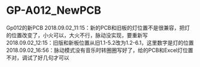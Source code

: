 # GP-A012_NewPCB
Gp012的新PCB
2018.09.02_11:15：新的PCB和旧板的灯位置不是很兼容，把灯的位置改变了，小火可以，大火不行，脉动没实现，要重新写
2018.09.02_12:15：旧版和新板位置从旧1.1-5.2改为1.2-6.1，这里数字是灯的位置
2018.09.02_16:56：脉动模式没有音乐时转圈圈写好了，给的PCB和Excel灯位置不对，调试了好几句才可以